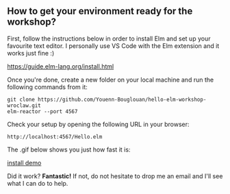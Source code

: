 ## How to get your environment ready for the workshop?

First, follow the instructions below in order to install Elm and set up your favourite text editor. I personally use VS Code with the Elm extension and it works just fine :)

https://guide.elm-lang.org/install.html

Once you're done, create a new folder on your local machine and run the following commands from it:

```
git clone https://github.com/Youenn-Bouglouan/hello-elm-workshop-wroclaw.git
elm-reactor --port 4567
```

Check your setup by opening the following URL in your browser:

```
http://localhost:4567/Hello.elm
```

The .gif below shows you just how fast it is:

[install demo](run.gif)


Did it work? **Fantastic!**
If not, do not hesitate to drop me an email and I'll see what I can do to help.